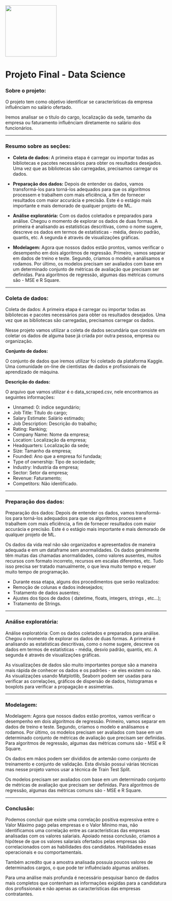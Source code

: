 <img src="https://i.imgur.com/YX6UATs.png"  width="160">

# **Projeto Final - Data Science**

### Sobre o projeto:

O projeto tem como objetivo identificar se características da empresa influênciam no salário ofertado. 

Iremos analisar se o título do cargo, localização da sede, tamanho da empresa ou faturamento influênciam diretamente no salário dos funcionários. 

---

### **Resumo sobre as seções:**

*   **Coleta de dados:** A primeira etapa é carregar ou importar todas as bibliotecas e pacotes necessários para obter os resultados desejados. Uma vez que as bibliotecas são carregadas, precisamos carregar os dados.

*   **Preparação dos dados:** Depois de entender os dados, vamos transformá-los para torná-los adequados para que os algoritmos processem e trabalhem com mais eficiência, a fim de fornecer resultados com maior accurácia e precisão. Este é o estágio mais importante e mais demorado de qualquer projeto de ML.

*   **Análise exploratória:** Com os dados coletados e preparados para análise. Chegou o momento de explorar os dados de duas formas. A primeira é analisando as estatísticas descritivas, como o nome sugere, descreve os dados em termos de estatísticas - média, desvio padrão, quantis, etc. A segunda é através de visualizações gráficas.

*   **Modelagem:** Agora que nossos dados estão prontos, vamos verificar o desempenho em dois algoritmos de regressão. Primeiro, vamos separar em dados de treino e teste. Segundo, criamos o modelo e análisamos e rodamos. Por último, os modelos precisam ser avaliados com base em um determinado conjunto de métricas de avaliação que precisam ser definidas. Para algoritmos de regressão, algumas das métricas comuns são - MSE e R Square.

---

### **Coleta de dados:**

Coleta de dados: A primeira etapa é carregar ou importar todas as bibliotecas e pacotes necessários para obter os resultados desejados. Uma vez que as bibliotecas são carregadas, precisamos carregar os dados.

Nesse projeto vamos utilizar a coleta de dados secundária que consiste em coletar os dados de alguma base já criada por outra pessoa, empresa ou organização.


**Conjunto de dados:**

O conjunto de dados que iremos utilizar foi coletado da plataforma Kaggle. Uma comunidade on-line de cientistas de dados e profissionais de aprendizado de máquina.

**Descrição do dados:**

O arquivo que vamos utilizar é o data_scraped.csv, nele encontramos as seguintes informações:

- Unnamed: 0: indice segundário;
- Job Title: Titulo do cargo;
- Salary Estimate: Salário estimado;
- Job Description: Descrição do trabalho;
- Rating: Ranking;
- Company Name: Nome da empresa;
- Location: Localização da empresa;
- Headquarters: Localização da sede;
- Size: Tamanho da empresa;
- Founded: Ano que a empresa foi fundada;
- Type of ownership: Tipo de sociedade;
- Industry: Industria da empresa;
- Sector: Setor da empresa;
- Revenue: Faturamento;
- Competitors: Não identificado.

---

### **Preparação dos dados:**

Preparação dos dados: Depois de entender os dados, vamos transformá-los para torná-los adequados para que os algoritmos processem e trabalhem com mais eficiência, a fim de fornecer resultados com maior accurácia e precisão. Este é o estágio mais importante e mais demorado de qualquer projeto de ML.

Os dados da vida real não são organizados e apresentados de maneira adequada e em um dataframe sem anormalidades. Os dados geralmente têm muitas das chamadas anormalidades, como valores ausentes, muitos recursos com formato incorreto, recursos em escalas diferentes, etc. Tudo isso precisa ser tratado manualmente, o que leva muito tempo e requer muito tempo de programação.

- Durante essa etapa, alguns dos procedimentos que serão realizados:
- Remoção de colunas e dados indesejados;
- Tratamento de dados ausentes;
- Ajustes dos tipos de dados ( datetime, floats, integers, strings , etc...);
- Tratamento de Strings.

---

### **Análise exploratória:**

Análise exploratória: Com os dados coletados e preparados para análise. Chegou o momento de explorar os dados de duas formas. A primeira é analisando as estatísticas descritivas, como o nome sugere, descreve os dados em termos de estatísticas - média, desvio padrão, quantis, etc. A segunda é através de visualizações gráficas.

As visualizações de dados são muito importantes porque são a maneira mais rápida de conhecer os dados e os padrões - se eles existem ou não. As visualizações usando Matplotlib, Seaborn podem ser usadas para verificar as correlações, gráficos de dispersão de dados, histogramas e boxplots para verificar a propagação e assimetrias.

---

### **Modelagem:**

Modelagem: Agora que nossos dados estão prontos, vamos verificar o desempenho em dois algoritmos de regressão. Primeiro, vamos separar em dados de treino e teste. Segundo, criamos o modelo e análisamos e rodamos. Por último, os modelos precisam ser avaliados com base em um determinado conjunto de métricas de avaliação que precisam ser definidas. Para algoritmos de regressão, algumas das métricas comuns são - MSE e R Square.

Os dados em mãos podem ser divididos de antemão como conjunto de treinamento e conjunto de validação. Esta divisão possui várias técnicas mas nesse projeto vamos usar a técnica de Train Test Split.

Os modelos precisam ser avaliados com base em um determinado conjunto de métricas de avaliação que precisam ser definidas. Para algoritmos de regressão, algumas das métricas comuns são - MSE e R Square.

---

### **Conclusão:**

Podemos concluir que existe uma correlação positiva expressiva entre o Valor Máximo pago pelas empresas e o Valor Mínimo mas, não identificamos uma correlação entre as características das empresas analisadas com os valores salariais. Apoiado nessa conclusão, criamos a hipótese de que os valores salariais ofertados pelas empresas são correlacionados com as habilidades dos candidatos. Habilidades essas operacionais e ou comportamentais.

Também acredito que a amostra analisada possuia poucos valores de determinados cargos, o que pode ter influênciado algumas análises.

Para uma análise mais profunda é necessário pesquisar banco de dados mais completos que contenham as informações exigidas para a candidatura dos profissionais e não apenas as características das empresas contratantes.
